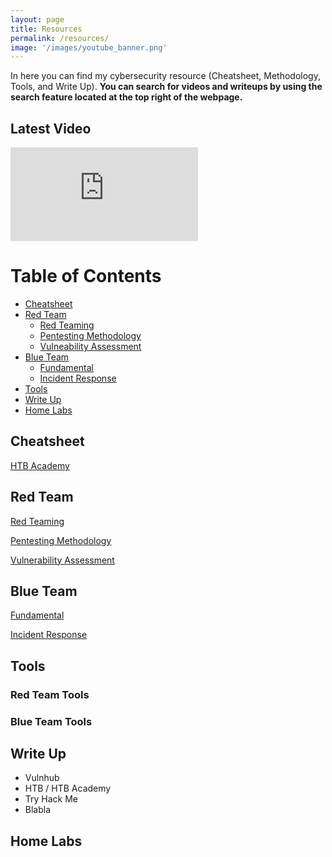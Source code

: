 ```yaml
---
layout: page
title: Resources 
permalink: /resources/
image: '/images/youtube_banner.png'
---
```


In here you can find my cybersecurity resource (Cheatsheet, Methodology, Tools, and Write Up).
**You can search for videos and writeups by using the search feature located at the top right of the webpage.**

## Latest Video
<iframe src="https://www.youtube.com/embed?listType=playlist&list=UULFSumP9z5Rzquqih-jpusTOQ&index=1" frameborder="0" allowfullscreen></iframe><br>

# Table of Contents
- [Cheatsheet](#cheatsheet)
- [Red Team](#redteam)
  - [Red Teaming](#red-teaming)
  - [Pentesting Methodology](#pentest-method)
  - [Vulneability Assessment](#VA)
- [Blue Team](#blue-team)
  - [Fundamental](#blue-fun)
  - [Incident Response](#incident-response)
- [Tools](#tools)
- [Write Up](#write-up)
- [Home Labs](#home-labs)


<a id="cheatsheet"></a>
## Cheatsheet

[HTB Academy](/2024/01/01/htbacademy/)

<a id="redteam"></a>
## Red Team

<a id="red-teaming"></a>
[Red Teaming](-)

<a id="pentest-method"></a>
[Pentesting Methodology](/2018/04/21/pentest-method/)

<a id="VA"></a>
[Vulnerability Assessment](-)


<a id="blue-team"></a>
## Blue Team

<a id="blue-fun"></a>
[Fundamental](-)

<a id="incident-response"></a>
[Incident Response](-)



## Tools
### Red Team Tools
### Blue Team Tools


## Write Up
* Vulnhub
* HTB / HTB Academy
* Try Hack Me
* Blabla

## Home Labs
